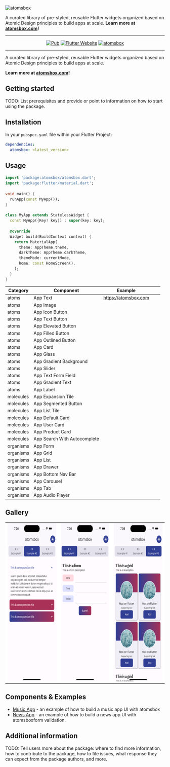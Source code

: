 <!--
This README describes the package. If you publish this package to pub.dev,
this README's contents appear on the landing page for your package.

For information about how to write a good package README, see the guide for
[writing package pages](https://dart.dev/guides/libraries/writing-package-pages).

For general information about developing packages, see the Dart guide for
[creating packages](https://dart.dev/guides/libraries/create-library-packages)
and the Flutter guide for
[developing packages and plugins](https://flutter.dev/developing-packages).
-->



<p align="left">
<img src="https://firebasestorage.googleapis.com/v0/b/atomsbox-8d92a.appspot.com/o/atomsbox-logo-white.png?alt=media&token=d572973f-f913-41da-9f42-271d73cac269" height="75" alt="atomsbox"/>
</p>

A curated library of pre-styled, reusable Flutter widgets organized based on Atomic Design principles to build apps at scale.
**Learn more at [atomsbox.com](https://atomsbox.com)!**

---


<p align="center">
<a href="https://pub.dev/packages/flutter_bloc"><img src="https://img.shields.io/pub/v/flutter_bloc.svg" alt="Pub"></a>
<a href="https://flutter.dev/docs/development/data-and-backend/state-mgmt/options#bloc--rx"><img src="https://img.shields.io/badge/flutter-website-deepskyblue.svg" alt="Flutter Website"></a>
<a href="https://github.com/maxonflutter/atomsbox"><img src="https://firebasestorage.googleapis.com/v0/b/atomsbox-8d92a.appspot.com/o/atoms.png?alt=media&token=8306d1d6-7814-48c4-b929-0a3a891a96dc" alt="atomsbox"></a>
</p>

---


A curated library of pre-styled, reusable Flutter widgets organized based on Atomic Design principles to build apps at scale.

**Learn more at [atomsbox.com](https://atomsbox.com)!**

## Getting started

TODO: List prerequisites and provide or point to information on how to
start using the package.

## Installation

In your `pubspec.yaml` file within your Flutter Project: 

```yaml
dependencies:
  atomsbox: <latest_version>
```

## Usage

```dart
import 'package:atomsbox/atomsbox.dart';
import 'package:flutter/material.dart';

void main() {
  runApp(const MyApp());
}

class MyApp extends StatelessWidget {
  const MyApp({Key? key}) : super(key: key);

  @override
  Widget build(BuildContext context) {
    return MaterialApp(
      theme: AppTheme.theme,
      darkTheme: AppTheme.darkTheme,
      themeMode: currentMode,
      home: const HomeScreen(),
    );
  }
}
```
| Category  	| Component                    	| Example              	|   	|   	|
|-----------	|------------------------------	|----------------------	|---	|---	|
| atoms     	| App Text                     	| https://atomsbox.com 	|   	|   	|
| atoms     	| App Image                    	|                      	|   	|   	|
| atoms     	| App Icon Button              	|                      	|   	|   	|
| atoms     	| App Text Button              	|                      	|   	|   	|
| atoms     	| App Elevated Button          	|                      	|   	|   	|
| atoms     	| App Filled Button            	|                      	|   	|   	|
| atoms     	| App Outlined Button          	|                      	|   	|   	|
| atoms     	| App Card                     	|                      	|   	|   	|
| atoms     	| App Glass                    	|                      	|   	|   	|
| atoms     	| App Gradient Background      	|                      	|   	|   	|
| atoms     	| App Slider                   	|                      	|   	|   	|
| atoms     	| App Text Form Field          	|                      	|   	|   	|
| atoms     	| App Gradient Text            	|                      	|   	|   	|
| atoms     	| App Label                    	|                      	|   	|   	|
| molecules 	| App Expansion Tile           	|                      	|   	|   	|
| molecules 	| App Segmented Button         	|                      	|   	|   	|
| molecules 	| App List Tile                	|                      	|   	|   	|
| molecules 	| App Default Card             	|                      	|   	|   	|
| molecules 	| App User Card                	|                      	|   	|   	|
| molecules 	| App Product Card             	|                      	|   	|   	|
| molecules 	| App Search With Autocomplete 	|                      	|   	|   	|
| organisms 	| App Form                     	|                      	|   	|   	|
| organisms 	| App Grid                     	|                      	|   	|   	|
| organisms 	| App List                     	|                      	|   	|   	|
| organisms 	| App Drawer                   	|                      	|   	|   	|
| organisms 	| App Bottom Nav Bar           	|                      	|   	|   	|
| organisms 	| App Carousel                 	|                      	|   	|   	|
| organisms 	| App Tab                      	|                      	|   	|   	|
| organisms 	| App Audio Player             	|                      	|   	|   	|

## Gallery 

<table>
    <tbody>
        <tr>
            <td align="center" style="background-color: white">
                <a href="https://verygood.ventures">
                <img src="https://raw.githubusercontent.com/maxonflutter/atomsbox/main/packages/atomsbox/screenshots/app_extension_tile_example_light.png?token=GHSAT0AAAAAABVFB3LJRIPZ5BMVTZ4TFXOSZBSXOXQ" height="500" alt="atomsbox pre-styled extension tile"/>
                </a>
            </td>           
            <td align="center" style="background-color: white">
                <a href="https://verygood.ventures">
                <img src="https://raw.githubusercontent.com/maxonflutter/atomsbox/main/packages/atomsbox/screenshots/app_form_example_light.png?token=GHSAT0AAAAAABVFB3LJ4UXL64B3RSHLOWNWZBSXO2A" height="500" alt="atomsbox pre-styled form" />
                </a>
            </td>
            <td align="center" style="background-color: white">
                <a href="https://verygood.ventures">
<img src="https://raw.githubusercontent.com/maxonflutter/atomsbox/main/packages/atomsbox/screenshots/app_grid_example_light.png?token=GHSAT0AAAAAABVFB3LJV7P22UN7OGEDKVL4ZBSXO3Q" height="500" alt="atomsbox pre-styled grid" />
                </a>
            </td>
        </tr>
    </tbody>
</table>




## Components & Examples



- [Music App](https://bloclibrary.dev/#/fluttercountertutorial) - an example of how to build a music app UI with atomsbox
- [News App](https://github.com/felangel/bloc/tree/master/examples/flutter_form_validation) - an example of how to build a news app UI with atomsboxform validation.

## Additional information

TODO: Tell users more about the package: where to find more information, how to
contribute to the package, how to file issues, what response they can expect
from the package authors, and more.
